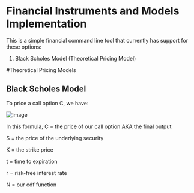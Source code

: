 # Financial Instruments and Models Implementation

This is a simple financial command line tool that currently has support for these options:
1. Black Scholes Model (Theoretical Pricing Model)




#Theoretical Pricing Models
## Black Scholes Model

To price a call option C, we have:

![image](https://user-images.githubusercontent.com/73012906/206798119-3a170e4f-4332-47d5-a79b-e67bd59ba6b9.png)


In this formula,
C = the price of our call option AKA the final output

S = the price of the underlying security

K = the strike price

t = time to expiration

r = risk-free interest rate

N = our cdf function
